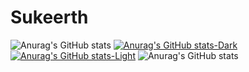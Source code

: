 # Sukeerth
![Anurag's GitHub stats](https://github-readme-stats.vercel.app/api?username=Sukeerth-v9474&show_icons=true&theme=dark)
[![Anurag's GitHub stats-Dark](https://github-readme-stats.vercel.app/api?username=Sukeerth-v9474&show_icons=true&theme=dark#gh-dark-mode-only)](https://github.com/anuraghazra/github-readme-stats#gh-dark-mode-only)
[![Anurag's GitHub stats-Light](https://github-readme-stats.vercel.app/api?username=Sukeerth-v9474&show_icons=true&theme=default#gh-light-mode-only)](https://github.com/anuraghazra/github-readme-stats#gh-light-mode-only)
![Anurag's GitHub stats](https://github-readme-stats.vercel.app/api?username=Sukeerth-v9474&show_icons=true&theme=transparent)
